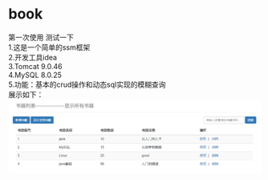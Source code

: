 # book
第一次使用 测试一下  
1.这是一个简单的ssm框架  
2.开发工具idea  
3.Tomcat 9.0.46  
4.MySQL 8.0.25  
5.功能：基本的crud操作和动态sql实现的模糊查询  
展示如下：  
![img](https://github.com/StudyQiu/book/blob/main/img/1.png)
